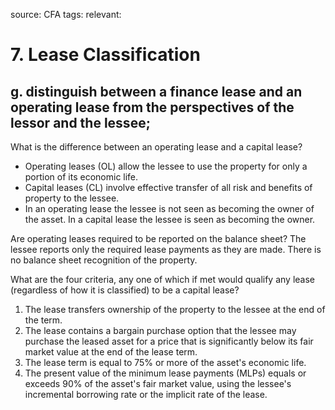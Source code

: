 source: CFA
tags: 
relevant: 

# 7. Lease Classification

## g. distinguish between a finance lease and an operating lease from the perspectives of the lessor and the lessee;

What is the difference between an operating lease and a capital lease?
- Operating leases (OL) allow the lessee to use the property for only a portion of its economic life. 
- Capital leases (CL) involve effective transfer of all risk and benefits of property to the lessee.
- In an operating lease the lessee is not seen as becoming the owner of the asset. In a capital lease the lessee is seen as becoming the owner.

Are operating leases required to be reported on the balance sheet?
The lessee reports only the required lease payments as they are made. There is no balance sheet recognition of the property.

What are the four criteria, any one of which if met would qualify any lease (regardless of how it is classified) to be a capital lease?
1. The lease transfers ownership of the property to the lessee at the end of the term.
2. The lease contains a bargain purchase option that the lessee may purchase the leased asset for a price that is significantly below its fair market value at the end of the lease term.
3. The lease term is equal to 75% or more of the asset's economic life.
4. The present value of the minimum lease payments (MLPs) equals or exceeds 90% of the asset's fair market value, using the lessee's incremental borrowing rate or the implicit rate of the lease.

